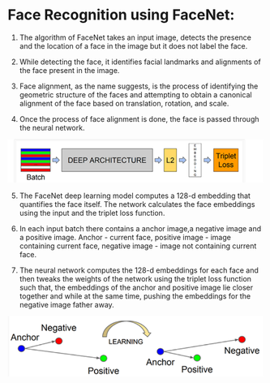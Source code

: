 # Face Recognition using FaceNet:

1. The algorithm of FaceNet takes an input image, detects the presence and the location of a face in the image but it does not label the face.  

2. While detecting the face, it identifies facial landmarks and alignments of the face present in the image.  

3. Face alignment, as the name suggests, is the process of identifying the geometric structure of the faces and attempting to obtain a canonical alignment of the face based on translation, rotation, and scale.  

4. Once the process of face alignment is done, the face is passed through the neural network.  

<p align="center">
<img src = "/Net/1.png">
</p>

5. The FaceNet deep learning model computes a 128-d embedding that quantifies the face itself. The network calculates the face embeddings using the input and the triplet loss function.  

6. In each input batch there contains a anchor image,a negative image and a positive image. Anchor - current face, positive image - image containing current face, negative image - image not containing current face.  

7. The neural network computes the 128-d embeddings for each face and then tweaks the weights of the network using the triplet loss function such that, the embeddings of the anchor and positive image lie closer together and while at the same time, pushing the embeddings for the negative image father away.  
<p align="center">
<img src = "/Net/2.png">
</p>

